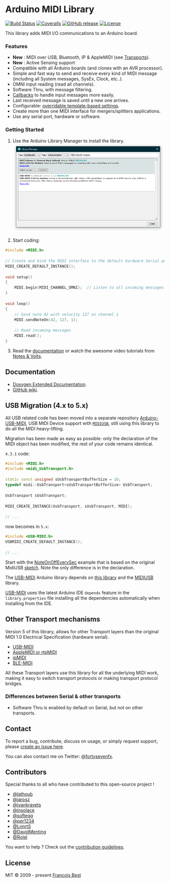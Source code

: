 # Arduino MIDI Library

[![Build Status](https://travis-ci.org/FortySevenEffects/arduino_midi_library.svg?branch=master)](https://travis-ci.org/FortySevenEffects/arduino_midi_library)
[![Coveralls](https://img.shields.io/coveralls/FortySevenEffects/arduino_midi_library.svg?maxAge=3600)](https://coveralls.io/github/FortySevenEffects/arduino_midi_library)
[![GitHub release](https://img.shields.io/github/release/FortySevenEffects/arduino_midi_library.svg?maxAge=3600)](https://github.com/FortySevenEffects/arduino_midi_library/releases/latest)
[![License](https://img.shields.io/github/license/FortySevenEffects/arduino_midi_library.svg?maxAge=3600)](LICENSE)

This library adds MIDI I/O communications to an Arduino board.

### Features

-   **New** : MIDI over USB, Bluetooth, IP & AppleMIDI (see [Transports](#other-transport-mechanisms)).
-   **New** : Active Sensing support
-   Compatible with all Arduino boards (and clones with an AVR processor).
-   Simple and fast way to send and receive every kind of MIDI message (including all System messages, SysEx, Clock, etc..).
-   OMNI input reading (read all channels).
-   Software Thru, with message filtering.
-   [Callbacks](https://github.com/FortySevenEffects/arduino_midi_library/wiki/Using-Callbacks) to handle input messages more easily.
-   Last received message is saved until a new one arrives.
-   Configurable: [overridable template-based settings](https://github.com/FortySevenEffects/arduino_midi_library/wiki/Using-custom-Settings).
-   Create more than one MIDI interface for mergers/splitters applications.
-   Use any serial port, hardware or software.

### Getting Started

1. Use the Arduino Library Manager to install the library.
   ![Type "MIDI" in the Arduino IDE Library Manager](res/library-manager.png)

2. Start coding:

```c++
#include <MIDI.h>

// Create and bind the MIDI interface to the default hardware Serial port
MIDI_CREATE_DEFAULT_INSTANCE();

void setup()
{
    MIDI.begin(MIDI_CHANNEL_OMNI);  // Listen to all incoming messages
}

void loop()
{
    // Send note 42 with velocity 127 on channel 1
    MIDI.sendNoteOn(42, 127, 1);

    // Read incoming messages
    MIDI.read();
}
```

3. Read the [documentation](#documentation) or watch the awesome video tutorials from [Notes & Volts](https://www.youtube.com/playlist?list=PL4_gPbvyebyH2xfPXePHtx8gK5zPBrVkg).

## Documentation

-   [Doxygen Extended Documentation](https://fortyseveneffects.github.io/arduino_midi_library/).
-   [GitHub wiki](https://github.com/FortySevenEffects/arduino_midi_library/wiki).

## USB Migration (4.x to 5.x)

All USB related code has been moved into a separate repository [Arduino-USB-MIDI](https://github.com/lathoub/Arduino-USBMIDI), USB MIDI Device support with [`MIDIUSB`](https://github.com/arduino-libraries/MIDIUSB), still using this library to do all the MIDI heavy-lifting.

Migration has been made as easy as possible: only the declaration of the MIDI object has been modified, the rest of your code remains identical.

`4.3.1` code:

```c++
#include <MIDI.h>
#include <midi_UsbTransport.h>

static const unsigned sUsbTransportBufferSize = 16;
typedef midi::UsbTransport<sUsbTransportBufferSize> UsbTransport;

UsbTransport sUsbTransport;

MIDI_CREATE_INSTANCE(UsbTransport, sUsbTransport, MIDI);

// ...
```

now becomes in `5.x`:

```c++
#include <USB-MIDI.h>
USBMIDI_CREATE_DEFAULT_INSTANCE();

// ...
```

Start with the [NoteOnOffEverySec](https://github.com/lathoub/Arduino-USBMIDI/blob/master/examples/NoteOnOffEverySec/NoteOnOffEverySec.ino) example that is based on the original MidiUSB [sketch](https://github.com/lathoub/arduino_midi_library/blob/master/examples/MidiUSB/MidiUSB.ino). Note the only difference is in the declaration.

The [USB-MIDI](https://github.com/lathoub/Arduino-USBMIDI) Arduino library depends on [this library](https://github.com/FortySevenEffects/arduino_midi_library) and the [MIDIUSB](https://github.com/arduino-libraries/MIDIUSB) library.

[USB-MIDI](https://github.com/lathoub/Arduino-USBMIDI) uses the latest Arduino IDE `depends` feature in the `library.properties` file installing all the dependencies automatically when installing from the IDE.

## Other Transport mechanisms

Version 5 of this library, allows for other Transport layers than the
original MIDI 1.0 Electrical Specification (hardware serial).

-   [USB-MIDI](https://github.com/lathoub/Arduino-USBMIDI)
-   [AppleMIDI or rtpMIDI](https://github.com/lathoub/Arduino-AppleMIDI-Library)
-   [ipMIDI](https://github.com/lathoub/Arduino-ipMIDI)
-   [BLE-MIDI](https://github.com/lathoub/Arduino-BLE-MIDI)

All these Transport layers use this library for all the underlying MIDI
work, making it easy to switch transport protocols or making transport
protocol bridges.

### Differences between Serial & other transports

-   Software Thru is enabled by default on Serial, but not on other transports.

## Contact

To report a bug, contribute, discuss on usage, or simply request support, please [create an issue here](https://github.com/FortySevenEffects/arduino_midi_library/issues/new).

You can also contact me on Twitter: [@fortysevenfx](https://twitter.com/fortysevenfx).

## Contributors

Special thanks to all who have contributed to this open-source project !

-   [@lathoub](https://github.com/lathoub)
-   [@jarosz](https://github.com/jarosz)
-   [@ivankravets](https://github.com/ivankravets)
-   [@insolace](https://github.com/insolace)
-   [@softegg](https://github.com/softegg)
-   [@per1234](https://github.com/per1234)
-   [@LnnrtS](https://github.com/LnnrtS)
-   [@DavidMenting](https://github.com/DavidMenting)
-   [@Rolel](https://github.com/Rolel)

You want to help ? Check out the [contribution guidelines](./CONTRIBUTING.md).

## License

MIT © 2009 - present [Francois Best](https://francoisbest.com)
